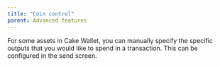 ```yaml
---
title: "Coin control"
parent: Advanced features
---
```


For some assets in Cake Wallet, you can manually specify the specific outputs that you would like to spend in a transaction. This can be configured in the send screen.
